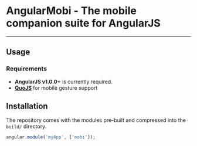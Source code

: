 # AngularMobi - The mobile companion suite for AngularJS

***

## Usage

### Requirements

* **AngularJS v1.0.0+** is currently required.
* **[QuoJS](https://github.com/soyjavi/quojs)** for mobile gesture support

## Installation

The repository comes with the modules pre-built and compressed into the `build/` directory.

```javascript
angular.module('myApp', ['mobi']);
```
